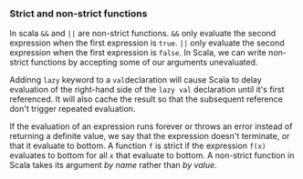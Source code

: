 ### Strict and non-strict functions
In scala `&&` and `||` are non-strict functions. `&&` only evaluate the second expression when the first expression is `true`. `||` only evaluate the second expression when the first expression is `false`.
In Scala, we can write non-strict functions by accepting some of our arguments unevaluated.

Addinng `lazy` keyword to a `val`declaration will cause Scala to delay evaluation of the right-hand side of the `lazy val` declaration until it's first referenced. It will also cache the result so that the subsequent reference don't trigger repeated evaluation.

If the evaluation of an expression runs forever or throws an error instead of returning a definite value, we say that the expression doesn't terminate, or that it evaluate to bottom. A function `f` is strict if the expression `f(x)` evaluates to bottom for all `x` that evaluate to bottom. A non-strict function in Scala takes its argument *by name* rather than *by value*. 

